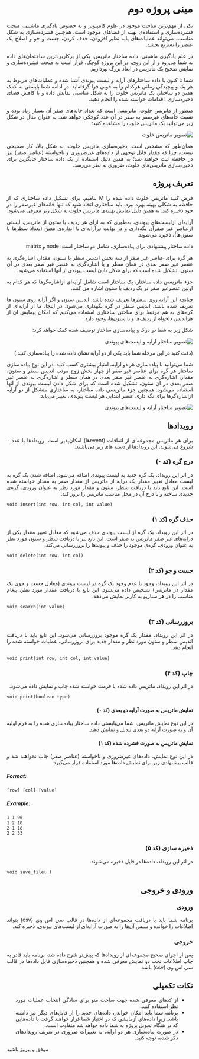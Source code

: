 <div dir='rtl' align="justify">
  
# مینی پروژه  دوم
یکی از مهم‌ترین مباحث موجود در علوم کامپیوتر و به خصوص یادگیری ماشینی، مبحث فشرده‌سازی و استفاده‌ی بهینه از فضاهای موجود است. هم‌چنین فشرده‌سازی به شکل مناسب، می‌تواند عملیات‌های پایه نظیر افزودن، حذف کردن، جست و جو و اصلاح یک عنصر را تسریع بخشد.

در علم یادگیری ماشینی، داده ساختار ماتریس، یکی از پرکاربردترین ساختمان‌‌های داده به شما می‌رود و از این روی، در این پروژه کوچک، قرار است به مبحث فشرده‌سازی و نمایش صحیح یک ماتریس در ابعاد بزرگ بپردازیم.

شما تا کنون با داده‌ ساختار‌های آرایه و لیست پیوندی آشنا شده و عملیات‌های مربوط به هر یک و پیچیدگی زمانی هرکدام را به خوبی فرا گرفته‌اید. در ادامه شما بایستی به کمک همین دو ساختار، یک ماتریس خلوت را به شکل مناسبی نمایش داده و با کاهش فضای ذخیره‌سازی، اقدامات خواسته شده را انجام دهید.

منظور از ماتریس خلوت، ماتریسی است که تعداد خانه‌های صفر آن بسیار زیاد بوده و نسبت خانه‌های غیرصفر به صفر در آن عدد کوچکی خواهد شد. به عنوان مثال در شکل زیر می‌توانید یک ماتریس خلوت را مشاهده کنید:

 ![تصویر ماتریس خلوت](https://s21.picofile.com/file/8442225434/matrix1.PNG) 
  
 

همان‌طور که مشخص است، ذخیره‌سازی ماتریس خلوت، به شکل بالا، کار صحیحی نیست، چرا که مقدار قابل توجهی از داده‌های غیرضروری و ناخواسته (عناصر صفر) نیز در حافظه ثبت خواهند شد؛ به همین دلیل استفاده از یک داده ساختار جایگزین برای ذخیره‌سازی ماتریس‌های خلوت، ضروری به نظر می‌رسد.

## تعریف پروژه


فرض کنید ماتریس خلوت داده شده را M بنامیم. برای تشکیل داده ساختاری که از حافظه به شکلی بهینه بهره ببرد، باید ساختاری اتخاذ شود که تنها خانه‌های غیرصفر را در خود ذخیره کند. به همین دلیل نمایش بهینه‌ی ماتریس خلوت به شکل زیر معرفی می‌شود:

آرایه‌ای ازلیست‌های پیوندی، به‌طوری که به ازای هر ردیف یا ستون از ماتریس، لیستی ازعناصر غیر صفرآن نگه‌داری و در نهایت درآرایه‌ای با اندازه‌ی معین (تعداد سطرها یا ستون‌ها)، ذخیره می‌شوند.

داده ساختار پیشنهادی برای پیاده‌سازی، شامل دو ساختار است: node و matrix


هر گره برای عناصر غیر صفر از سه بخش اندیس سطر یا ستون، مقدار، اشاره‌گری به عنصر غیر صفر بعدی در همان سطر و یا اشاره‌گری به عنصر غیر صفر بعدی در آن ستون، تشکیل شده‌ است که برای شکل دادن لیست ‍‍پیوندی از آنها استفاده می‌شود.

جزء ماتریسی داده ساختار، یک ساختار است شامل آرایه‌ای ازاشاره‌گرها که هر کدام به اولین عنصرغیر صفر در یک ردیف یا ستون اشاره می کنند.

چنانچه این آرایه روی سطرها تعریف شده باشد، اندیس ستون و اگر آرایه روی ستون ها تعریف شده باشد، اندیس سطر در گره نگهداری می‌شود. در اینجا، ما از آرایه‌ای از گره‌های به هم مرتبط برای ساختن ساختاری استفاده می‌کنیم که امکان پیمایش آن از هراندیس دلخواه از ردیف‌ها و یا ستون‌ها، وجود دارد.



شکل زیر به شما در درک و پیاده‌سازی ساختار توصیف شده کمک خواهد کرد:


 ![تصویر ساختار آرایه و لیست‌های پیوندی](https://s20.picofile.com/file/8442321984/Untitled_presentation.png) 



(دقت کنید در این مرحله شما باید یکی از دو آرایة نشان داده شده را پیاده‌سازی کنید.) 


شما می‌توانید با پیاده‌سازی هر دو آرایه، امتیاز بیشتری کسب کنید. در این نوع پیاده سازی ساختار هر گره برای عناصر غیر صفر از چهار بخش زوج مرتب اندیس سطر و ستون، مقدار، اشاره‌گری به عنصر غیر صفر بعدی در همان سطر و اشاره‌گری به عنصر غیر صفر بعدی در آن ستون، تشکیل شده‌ است که برای شکل دادن لیست ‍‍پیوندی از آنها استفاده می‌شود.
همچنین جزء ماتریسی داده ساختار، به ساختاری متشکل از دو آرایه ازاشاره‌گرها برای نگه داری عنصر ابتدایی هر لیست پیوندی، تغییر می‌یابد:


 ![تصویر ساختار آرایه و لیست‌های پیوندی](https://s21.picofile.com/file/8442324918/Untitled_presentation_1_.png) 

## رویدادها

برای هر ماتریس مجموعه‌ای از اتفاقات (eventها) امکان‌پذیر است. رویدادها با عدد ٠ شروع می‌شوند. این رویدادها از دسته های زیر می‌باشند:

### درج گره (کد ٠)

در اثر این رویداد، یک گره جدید به لیست پیوندی اضافه می‌شود. اضافه شدن یک گره به لیست معادل تغییر مقدار یک درایه از ماتریس از مقدار صفر به مقدار خواسته شده است. این تابع باید با دریافت سطر، ستون و مقدار مورد نظر به عنوان ورودی، گره‌ی جدیدی ساخته و با درج آن در محل مناسب ماتریس را بروز کند.


<div dir='ltr' align="justify">

```void insert(int row, int col, int value)```

</div>


### حذف گره (کد ۱)

در اثر این رویداد، یک گره از لیست پیوندی حذف می‌شود که معادل تغییر مقدار یکی از درایه‌های غیر صفر ماتریس به صفر است. این تابع نیز با دریافت سطر و ستون مورد نظر به عنوان ورودی، گره‌ی موجود را حذف و پیوندها را بروزرسانی می‌کند.


<div dir='ltr' align="justify">

```void delete(int row, int col)```

</div>

### جست و جو (کد ۲)

در اثر این رویداد، وجود یا عدم وجود یک گره در لیست پیوندی (معادل جست و جوی یک مقدار در ماتریس) تشخیص داده می‌شود. این تابع با دریافت مقدار مورد نظر، پیغام مناسب را در هر سناریو به کاربر نمایش می‌دهد.


<div dir='ltr' align="justify">

```void search(int value)```

</div>

### بروزرسانی (کد ۳)

در اثر این رویداد، مقدار یک گره موجود بروزرسانی می‌شود. این تابع باید با دریافت اندیس سطر و ستون مورد نظر و مقدار جدید برای بروزرسانی، عملیات خواسته شده را انجام دهد.


<div dir='ltr' align="justify">

```void print(int row, int col, int value)```

</div>


### چاپ (کد ۴)

در اثر این رویداد، ماتریس داده شده با فرمت خواسته شده چاپ و نمایش داده می‌شود.


<div dir='ltr' align="justify">

```void print(boolean type)```

</div>


#### نمایش ماتریس به صورت آرایه دو بعدی (کد ٠)

در این نوع نمایش ماتریس، شما می‌بایستی داده ساختار پیاده‌سازی شده را به فرم اولیه آن و به صورت آرایه دو بعدی تبدیل و نمایش دهید.

#### نمایش ماتریس به صورت فشرده شده (کد ۱)

در این نوع نمایش، داده‌های غیرضروری و ناخواسته (عناصر صفر) چاپ نخواهند شد و قالب پیشنهادی زیر برای نمایش داده‌ها مورد استفاده قرار می‌گیرد:

</div>
<div dir='ltr' align="justify">
  
##### Format:
  
`[row] [col] [value]`

##### Example:

```
1 1 96
1 2 10
2 1 18
2 2 33
```

</div>
<div dir='rtl' align="justify">

### ذخیره سازی (کد ۵)

در اثر این رویداد، داده‌ها در فایل ذخیره می‌شوند.


<div dir='ltr' align="justify">

```void save_file( )```

</div>

## ورودی و خروجی

### ورودی

برنامه شما باید با دریافت مجموعه‌ای از داده‌ها در قالب سی اس وی (csv) بتواند اطلاعات را خوانده و سپس آن‌ها را به صورت آرایه‌ای از لیست‌های پیوندی، ذخیره کند.

### خروجی

پس از اجرای صحیح مجموعه‌ای از رویدادها که پیش‌تر شرح داده شد، برنامه باید قادر به چاپ اطلاعات تحت دو نمایش معرفی شده و همچنین ذخیره‌سازی فایل داده‌ها در قالب سی اس وی (csv) باشد.

## نکات تکمیلی

- از کدهای معرفی شده جهت ساخت منو برای سادگی انتخاب عملیات مورد نظر استفاده کنید.
- برنامه شما باید امکان خواندن داده‌های جدید را از فایل‌های دیگر نیز داشته باشد. زیرا داده‌های آزمایشی که در اختیار شما قرار خواهند گرفت با داده‌هایی که در هنگام تحویل پروژه به شما داده خواهد شد متفاوت است.
- در صورت پیاده‌سازی هر دو آرایه، به تغییرات ضروری در تعریف رویدادهای ذکر شده، توجه کنید.
</div>
<div dir='ltr' align="justify">

موفق و پیروز باشید

</div>
